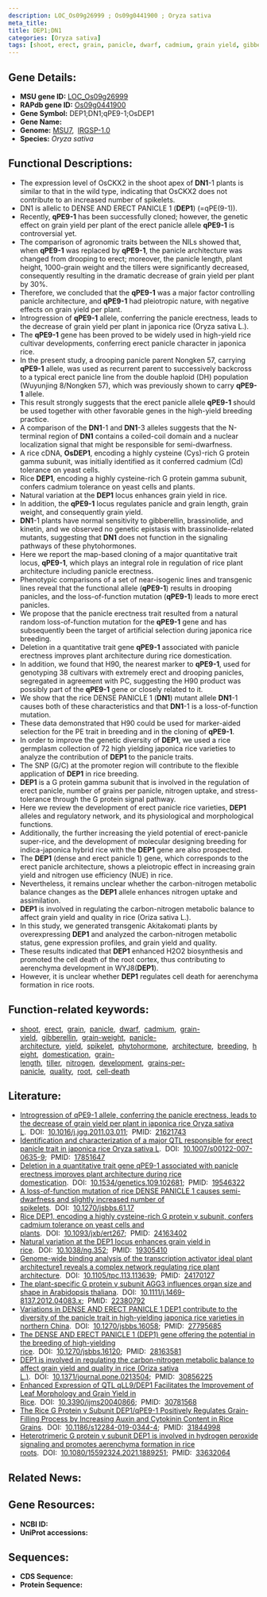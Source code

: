 ```yaml
---
description: LOC_Os09g26999 ; Os09g0441900 ; Oryza sativa
meta_title:
title: DEP1;DN1
categories: [Oryza sativa]
tags: [shoot, erect, grain, panicle, dwarf, cadmium, grain yield, gibberellin, grain weight, panicle architecture, yield, spikelet, phytohormone, architecture, breeding, height, domestication, grain length, tiller, nitrogen, development, grains per panicle, quality, root, cell death]
---
```


## Gene Details:
- **MSU gene ID:** [LOC_Os09g26999](http://rice.uga.edu/cgi-bin/ORF_infopage.cgi?orf=LOC_Os09g26999)  
- **RAPdb gene ID:** [Os09g0441900](https://rapdb.dna.affrc.go.jp/locus/?name=Os09g0441900)  
- **Gene Symbol:** DEP1;DN1;qPE9-1;OsDEP1
- **Gene Name:**
- **Genome:**  [MSU7](http://rice.uga.edu/),&nbsp;&nbsp;[IRGSP-1.0](https://rapdb.dna.affrc.go.jp/download/irgsp1.html)
- **Species:** *Oryza sativa*

## Functional Descriptions:
   - The expression level of OsCKX2 in the shoot apex of **DN1**-1 plants is similar to that in the wild type, indicating that OsCKX2 does not contribute to an increased number of spikelets.
   - DN1 is allelic to DENSE AND ERECT PANICLE 1 (**DEP1**) (=qPE(9-1)).
   - Recently, **qPE9-1** has been successfully cloned; however, the genetic effect on grain yield per plant of the erect panicle allele **qPE9-1** is controversial yet.
   - The comparison of agronomic traits between the NILs showed that, when **qPE9-1** was replaced by **qPE9-1**, the panicle architecture was changed from drooping to erect; moreover, the panicle length, plant height, 1000-grain weight and the tillers were significantly decreased, consequently resulting in the dramatic decrease of grain yield per plant by 30%.
   - Therefore, we concluded that the **qPE9-1** was a major factor controlling panicle architecture, and **qPE9-1** had pleiotropic nature, with negative effects on grain yield per plant.
   - Introgression of **qPE9-1** allele, conferring the panicle erectness, leads to the decrease of grain yield per plant in japonica rice (Oryza sativa L.).
   - The **qPE9-1** gene has been proved to be widely used in high-yield rice cultivar developments, conferring erect panicle character in japonica rice.
   - In the present study, a drooping panicle parent Nongken 57, carrying **qPE9-1** allele, was used as recurrent parent to successively backcross to a typical erect panicle line from the double haploid (DH) population (Wuyunjing 8/Nongken 57), which was previously shown to carry **qPE9-1** allele.
   - This result strongly suggests that the erect panicle allele **qPE9-1** should be used together with other favorable genes in the high-yield breeding practice.
   - A comparison of the **DN1**-1 and **DN1**-3 alleles suggests that the N-terminal region of **DN1** contains a coiled-coil domain and a nuclear localization signal that might be responsible for semi-dwarfness.
   - A rice cDNA, **OsDEP1**, encoding a highly cysteine (Cys)-rich G protein gamma subunit, was initially identified as it conferred cadmium (Cd) tolerance on yeast cells.
   - Rice **DEP1**, encoding a highly cysteine-rich G protein gamma subunit, confers cadmium tolerance on yeast cells and plants.
   - Natural variation at the **DEP1** locus enhances grain yield in rice.
   - In addition, the **qPE9-1** locus regulates panicle and grain length, grain weight, and consequently grain yield.
   - **DN1**-1 plants have normal sensitivity to gibberellin, brassinolide, and kinetin, and we observed no genetic epistasis with brassinolide-related mutants, suggesting that **DN1** does not function in the signaling pathways of these phytohormones.
   - Here we report the map-based cloning of a major quantitative trait locus, **qPE9-1**, which plays an integral role in regulation of rice plant architecture including panicle erectness.
   - Phenotypic comparisons of a set of near-isogenic lines and transgenic lines reveal that the functional allele (**qPE9-1**) results in drooping panicles, and the loss-of-function mutation (**qPE9-1**) leads to more erect panicles.
   - We propose that the panicle erectness trait resulted from a natural random loss-of-function mutation for the **qPE9-1** gene and has subsequently been the target of artificial selection during japonica rice breeding.
   - Deletion in a quantitative trait gene **qPE9-1** associated with panicle erectness improves plant architecture during rice domestication.
   - In addition, we found that H90, the nearest marker to **qPE9-1**, used for genotyping 38 cultivars with extremely erect and drooping panicles, segregated in agreement with PC, suggesting the H90 product was possibly part of the **qPE9-1** gene or closely related to it.
   - We show that the rice DENSE PANICLE 1 (**DN1**) mutant allele **DN1**-1 causes both of these characteristics and that **DN1**-1 is a loss-of-function mutation.
   - These data demonstrated that H90 could be used for marker-aided selection for the PE trait in breeding and in the cloning of **qPE9-1**.
   - In order to improve the genetic diversity of **DEP1**, we used a rice germplasm collection of 72 high yielding japonica rice varieties to analyze the contribution of **DEP1** to the panicle traits.
   - The SNP (G/C) at the promoter region will contribute to the flexible application of **DEP1** in rice breeding.
   - **DEP1** is a G protein gamma subunit that is involved in the regulation of erect panicle, number of grains per panicle, nitrogen uptake, and stress-tolerance through the G protein signal pathway.
   - Here we review the development of erect panicle rice varieties, **DEP1** alleles and regulatory network, and its physiological and morphological functions.
   - Additionally, the further increasing the yield potential of erect-panicle super-rice, and the development of molecular designing breeding for indica-japonica hybrid rice with the **DEP1** gene are also prospected.
   - The **DEP1** (dense and erect panicle 1) gene, which corresponds to the erect panicle architecture, shows a pleiotropic effect in increasing grain yield and nitrogen use efficiency (NUE) in rice.
   - Nevertheless, it remains unclear whether the carbon-nitrogen metabolic balance changes as the **DEP1** allele enhances nitrogen uptake and assimilation.
   - **DEP1** is involved in regulating the carbon-nitrogen metabolic balance to affect grain yield and quality in rice (Oriza sativa L.).
   - In this study, we generated transgenic Akitakomati plants by overexpressing **DEP1** and analyzed the carbon-nitrogen metabolic status, gene expression profiles, and grain yield and quality.
   - These results indicated that **DEP1** enhanced H2O2 biosynthesis and promoted the cell death of the root cortex, thus contributing to aerenchyma development in WYJ8(**DEP1**).
   - However, it is unclear whether **DEP1** regulates cell death for aerenchyma formation in rice roots.

## Function-related keywords:
   - [shoot](/tags/shoot/),&nbsp;&nbsp;[erect](/tags/erect/),&nbsp;&nbsp;[grain](/tags/grain/),&nbsp;&nbsp;[panicle](/tags/panicle/),&nbsp;&nbsp;[dwarf](/tags/dwarf/),&nbsp;&nbsp;[cadmium](/tags/cadmium/),&nbsp;&nbsp;[grain-yield](/tags/grain-yield/),&nbsp;&nbsp;[gibberellin](/tags/gibberellin/),&nbsp;&nbsp;[grain-weight](/tags/grain-weight/),&nbsp;&nbsp;[panicle-architecture](/tags/panicle-architecture/),&nbsp;&nbsp;[yield](/tags/yield/),&nbsp;&nbsp;[spikelet](/tags/spikelet/),&nbsp;&nbsp;[phytohormone](/tags/phytohormone/),&nbsp;&nbsp;[architecture](/tags/architecture/),&nbsp;&nbsp;[breeding](/tags/breeding/),&nbsp;&nbsp;[height](/tags/height/),&nbsp;&nbsp;[domestication](/tags/domestication/),&nbsp;&nbsp;[grain-length](/tags/grain-length/),&nbsp;&nbsp;[tiller](/tags/tiller/),&nbsp;&nbsp;[nitrogen](/tags/nitrogen/),&nbsp;&nbsp;[development](/tags/development/),&nbsp;&nbsp;[grains-per-panicle](/tags/grains-per-panicle/),&nbsp;&nbsp;[quality](/tags/quality/),&nbsp;&nbsp;[root](/tags/root/),&nbsp;&nbsp;[cell-death](/tags/cell-death/)

## Literature:
   - [Introgression of qPE9-1 allele, conferring the panicle erectness, leads to the decrease of grain yield per plant in japonica rice Oryza sativa L](https://www.doi.org/10.1016/j.jgg.2011.03.011).&nbsp;&nbsp;DOI:&nbsp;&nbsp;[10.1016/j.jgg.2011.03.011](https://www.doi.org/10.1016/j.jgg.2011.03.011);&nbsp;&nbsp;PMID:&nbsp;&nbsp;[21621743](https://pubmed.ncbi.nlm.nih.gov/21621743/)
   - [Identification and characterization of a major QTL responsible for erect panicle trait in japonica rice Oryza sativa L](https://www.doi.org/10.1007/s00122-007-0635-9).&nbsp;&nbsp;DOI:&nbsp;&nbsp;[10.1007/s00122-007-0635-9](https://www.doi.org/10.1007/s00122-007-0635-9);&nbsp;&nbsp;PMID:&nbsp;&nbsp;[17851647](https://pubmed.ncbi.nlm.nih.gov/17851647/)
   - [Deletion in a quantitative trait gene qPE9-1 associated with panicle erectness improves plant architecture during rice domestication](https://www.doi.org/10.1534/genetics.109.102681).&nbsp;&nbsp;DOI:&nbsp;&nbsp;[10.1534/genetics.109.102681](https://www.doi.org/10.1534/genetics.109.102681);&nbsp;&nbsp;PMID:&nbsp;&nbsp;[19546322](https://pubmed.ncbi.nlm.nih.gov/19546322/)
   - [A loss-of-function mutation of rice DENSE PANICLE 1 causes semi-dwarfness and slightly increased number of spikelets](https://www.doi.org/10.1270/jsbbs.61.17).&nbsp;&nbsp;DOI:&nbsp;&nbsp;[10.1270/jsbbs.61.17](https://www.doi.org/10.1270/jsbbs.61.17)
   - [Rice DEP1, encoding a highly cysteine-rich G protein γ subunit, confers cadmium tolerance on yeast cells and plants](https://www.doi.org/10.1093/jxb/ert267).&nbsp;&nbsp;DOI:&nbsp;&nbsp;[10.1093/jxb/ert267](https://www.doi.org/10.1093/jxb/ert267);&nbsp;&nbsp;PMID:&nbsp;&nbsp;[24163402](https://pubmed.ncbi.nlm.nih.gov/24163402/)
   - [Natural variation at the DEP1 locus enhances grain yield in rice](https://www.doi.org/10.1038/ng.352).&nbsp;&nbsp;DOI:&nbsp;&nbsp;[10.1038/ng.352](https://www.doi.org/10.1038/ng.352);&nbsp;&nbsp;PMID:&nbsp;&nbsp;[19305410](https://pubmed.ncbi.nlm.nih.gov/19305410/)
   - [Genome-wide binding analysis of the transcription activator ideal plant architecture1 reveals a complex network regulating rice plant architecture](https://www.doi.org/10.1105/tpc.113.113639).&nbsp;&nbsp;DOI:&nbsp;&nbsp;[10.1105/tpc.113.113639](https://www.doi.org/10.1105/tpc.113.113639);&nbsp;&nbsp;PMID:&nbsp;&nbsp;[24170127](https://pubmed.ncbi.nlm.nih.gov/24170127/)
   - [The plant-specific G protein γ subunit AGG3 influences organ size and shape in Arabidopsis thaliana](https://www.doi.org/10.1111/j.1469-8137.2012.04083.x).&nbsp;&nbsp;DOI:&nbsp;&nbsp;[10.1111/j.1469-8137.2012.04083.x](https://www.doi.org/10.1111/j.1469-8137.2012.04083.x);&nbsp;&nbsp;PMID:&nbsp;&nbsp;[22380792](https://pubmed.ncbi.nlm.nih.gov/22380792/)
   - [Variations in DENSE AND ERECT PANICLE 1 DEP1 contribute to the diversity of the panicle trait in high-yielding japonica rice varieties in northern China](https://www.doi.org/10.1270/jsbbs.16058).&nbsp;&nbsp;DOI:&nbsp;&nbsp;[10.1270/jsbbs.16058](https://www.doi.org/10.1270/jsbbs.16058);&nbsp;&nbsp;PMID:&nbsp;&nbsp;[27795685](https://pubmed.ncbi.nlm.nih.gov/27795685/)
   - [The DENSE AND ERECT PANICLE 1 (DEP1) gene offering the potential in the breeding of high-yielding rice](https://www.doi.org/10.1270/jsbbs.16120).&nbsp;&nbsp;DOI:&nbsp;&nbsp;[10.1270/jsbbs.16120](https://www.doi.org/10.1270/jsbbs.16120);&nbsp;&nbsp;PMID:&nbsp;&nbsp;[28163581](https://pubmed.ncbi.nlm.nih.gov/28163581/)
   - [DEP1 is involved in regulating the carbon-nitrogen metabolic balance to affect grain yield and quality in rice (Oriza sativa L.)](https://www.doi.org/10.1371/journal.pone.0213504).&nbsp;&nbsp;DOI:&nbsp;&nbsp;[10.1371/journal.pone.0213504](https://www.doi.org/10.1371/journal.pone.0213504);&nbsp;&nbsp;PMID:&nbsp;&nbsp;[30856225](https://pubmed.ncbi.nlm.nih.gov/30856225/)
   - [Enhanced Expression of QTL qLL9/DEP1 Facilitates the Improvement of Leaf Morphology and Grain Yield in Rice](https://www.doi.org/10.3390/ijms20040866).&nbsp;&nbsp;DOI:&nbsp;&nbsp;[10.3390/ijms20040866](https://www.doi.org/10.3390/ijms20040866);&nbsp;&nbsp;PMID:&nbsp;&nbsp;[30781568](https://pubmed.ncbi.nlm.nih.gov/30781568/)
   - [The Rice G Protein γ Subunit DEP1/qPE9-1 Positively Regulates Grain-Filling Process by Increasing Auxin and Cytokinin Content in Rice Grains](https://www.doi.org/10.1186/s12284-019-0344-4).&nbsp;&nbsp;DOI:&nbsp;&nbsp;[10.1186/s12284-019-0344-4](https://www.doi.org/10.1186/s12284-019-0344-4);&nbsp;&nbsp;PMID:&nbsp;&nbsp;[31844998](https://pubmed.ncbi.nlm.nih.gov/31844998/)
   - [Heterotrimeric G protein γ subunit DEP1 is involved in hydrogen peroxide signaling and promotes aerenchyma formation in rice roots](https://www.doi.org/10.1080/15592324.2021.1889251).&nbsp;&nbsp;DOI:&nbsp;&nbsp;[10.1080/15592324.2021.1889251](https://www.doi.org/10.1080/15592324.2021.1889251);&nbsp;&nbsp;PMID:&nbsp;&nbsp;[33632064](https://pubmed.ncbi.nlm.nih.gov/33632064/)

## Related News:

## Gene Resources:
- **NCBI ID:**  []()
- **UniProt accessions:** [](https://www.uniprot.org/uniprotkb//entry)

## Sequences:
- **CDS Sequence:**
- **Protein Sequence:**
